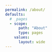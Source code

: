 ```yaml
---
permalink: /about/
defaults:
  # _pages
  - scope:
      path: "About"
      type: pages
    values:
      layout: wide
---
```


